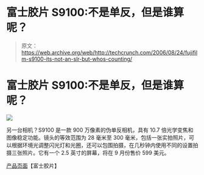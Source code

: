 # 富士胶片 S9100:不是单反，但是谁算呢？

> 原文：<https://web.archive.org/web/http://techcrunch.com/2006/08/24/fujifilm-s9100-its-not-an-slr-but-whos-counting/>

# 富士胶片 S9100:不是单反，但是谁算呢？

![](img/c43300bebb2bf002ecf954f9f8017d67.png)

另一台相机？S9100 是一款 900 万像素的伪单反相机，具有 10.7 倍光学变焦和图像稳定功能。镜头的等效范围为 28 毫米至 300 毫米，包括一张实拍照片，可以根据环境光调整闪光灯和光圈，还可以包围拍摄，在几秒钟内使用不同的设置拍摄三张照片。它有一个 2.5 英寸的屏幕，将在 9 月份售价 599 美元。

[产品页面](https://web.archive.org/web/20130627210636/http://www.fujifilmusa.com/JSP/fuji/epartners/PRNewsDetail.jsp?DBID=NEWS_857418)【富士胶片】